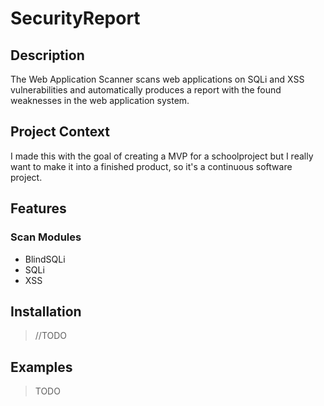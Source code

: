 # SecurityReport

## Description
The Web Application Scanner scans web applications on SQLi and XSS vulnerabilities and automatically produces a report with the found weaknesses in the web application system.

## Project Context
I made this with the goal of creating a MVP for a schoolproject but I really want to make it into a finished product, so it's a continuous software project.

## Features

### Scan Modules
- BlindSQLi
- SQLi
- XSS

## Installation

> //TODO

## Examples

> TODO